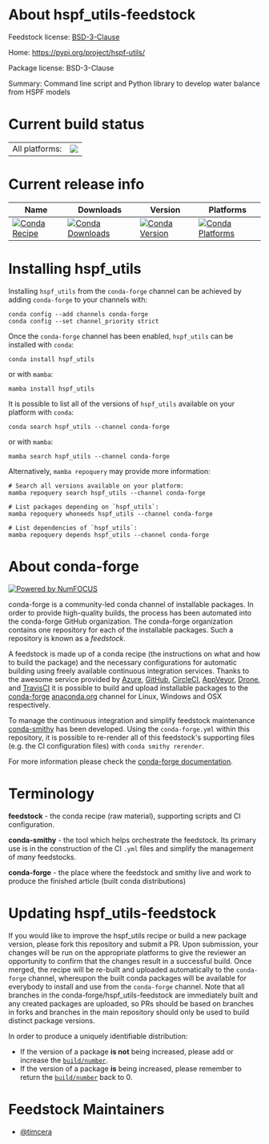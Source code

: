 About hspf_utils-feedstock
==========================

Feedstock license: [BSD-3-Clause](https://github.com/conda-forge/hspf_utils-feedstock/blob/main/LICENSE.txt)

Home: https://pypi.org/project/hspf-utils/

Package license: BSD-3-Clause

Summary: Command line script and Python library to develop water balance from HSPF models

Current build status
====================


<table><tr><td>All platforms:</td>
    <td>
      <a href="https://dev.azure.com/conda-forge/feedstock-builds/_build/latest?definitionId=20806&branchName=main">
        <img src="https://dev.azure.com/conda-forge/feedstock-builds/_apis/build/status/hspf_utils-feedstock?branchName=main">
      </a>
    </td>
  </tr>
</table>

Current release info
====================

| Name | Downloads | Version | Platforms |
| --- | --- | --- | --- |
| [![Conda Recipe](https://img.shields.io/badge/recipe-hspf_utils-green.svg)](https://anaconda.org/conda-forge/hspf_utils) | [![Conda Downloads](https://img.shields.io/conda/dn/conda-forge/hspf_utils.svg)](https://anaconda.org/conda-forge/hspf_utils) | [![Conda Version](https://img.shields.io/conda/vn/conda-forge/hspf_utils.svg)](https://anaconda.org/conda-forge/hspf_utils) | [![Conda Platforms](https://img.shields.io/conda/pn/conda-forge/hspf_utils.svg)](https://anaconda.org/conda-forge/hspf_utils) |

Installing hspf_utils
=====================

Installing `hspf_utils` from the `conda-forge` channel can be achieved by adding `conda-forge` to your channels with:

```
conda config --add channels conda-forge
conda config --set channel_priority strict
```

Once the `conda-forge` channel has been enabled, `hspf_utils` can be installed with `conda`:

```
conda install hspf_utils
```

or with `mamba`:

```
mamba install hspf_utils
```

It is possible to list all of the versions of `hspf_utils` available on your platform with `conda`:

```
conda search hspf_utils --channel conda-forge
```

or with `mamba`:

```
mamba search hspf_utils --channel conda-forge
```

Alternatively, `mamba repoquery` may provide more information:

```
# Search all versions available on your platform:
mamba repoquery search hspf_utils --channel conda-forge

# List packages depending on `hspf_utils`:
mamba repoquery whoneeds hspf_utils --channel conda-forge

# List dependencies of `hspf_utils`:
mamba repoquery depends hspf_utils --channel conda-forge
```


About conda-forge
=================

[![Powered by
NumFOCUS](https://img.shields.io/badge/powered%20by-NumFOCUS-orange.svg?style=flat&colorA=E1523D&colorB=007D8A)](https://numfocus.org)

conda-forge is a community-led conda channel of installable packages.
In order to provide high-quality builds, the process has been automated into the
conda-forge GitHub organization. The conda-forge organization contains one repository
for each of the installable packages. Such a repository is known as a *feedstock*.

A feedstock is made up of a conda recipe (the instructions on what and how to build
the package) and the necessary configurations for automatic building using freely
available continuous integration services. Thanks to the awesome service provided by
[Azure](https://azure.microsoft.com/en-us/services/devops/), [GitHub](https://github.com/),
[CircleCI](https://circleci.com/), [AppVeyor](https://www.appveyor.com/),
[Drone](https://cloud.drone.io/welcome), and [TravisCI](https://travis-ci.com/)
it is possible to build and upload installable packages to the
[conda-forge](https://anaconda.org/conda-forge) [anaconda.org](https://anaconda.org/)
channel for Linux, Windows and OSX respectively.

To manage the continuous integration and simplify feedstock maintenance
[conda-smithy](https://github.com/conda-forge/conda-smithy) has been developed.
Using the ``conda-forge.yml`` within this repository, it is possible to re-render all of
this feedstock's supporting files (e.g. the CI configuration files) with ``conda smithy rerender``.

For more information please check the [conda-forge documentation](https://conda-forge.org/docs/).

Terminology
===========

**feedstock** - the conda recipe (raw material), supporting scripts and CI configuration.

**conda-smithy** - the tool which helps orchestrate the feedstock.
                   Its primary use is in the construction of the CI ``.yml`` files
                   and simplify the management of *many* feedstocks.

**conda-forge** - the place where the feedstock and smithy live and work to
                  produce the finished article (built conda distributions)


Updating hspf_utils-feedstock
=============================

If you would like to improve the hspf_utils recipe or build a new
package version, please fork this repository and submit a PR. Upon submission,
your changes will be run on the appropriate platforms to give the reviewer an
opportunity to confirm that the changes result in a successful build. Once
merged, the recipe will be re-built and uploaded automatically to the
`conda-forge` channel, whereupon the built conda packages will be available for
everybody to install and use from the `conda-forge` channel.
Note that all branches in the conda-forge/hspf_utils-feedstock are
immediately built and any created packages are uploaded, so PRs should be based
on branches in forks and branches in the main repository should only be used to
build distinct package versions.

In order to produce a uniquely identifiable distribution:
 * If the version of a package **is not** being increased, please add or increase
   the [``build/number``](https://docs.conda.io/projects/conda-build/en/latest/resources/define-metadata.html#build-number-and-string).
 * If the version of a package **is** being increased, please remember to return
   the [``build/number``](https://docs.conda.io/projects/conda-build/en/latest/resources/define-metadata.html#build-number-and-string)
   back to 0.

Feedstock Maintainers
=====================

* [@timcera](https://github.com/timcera/)

